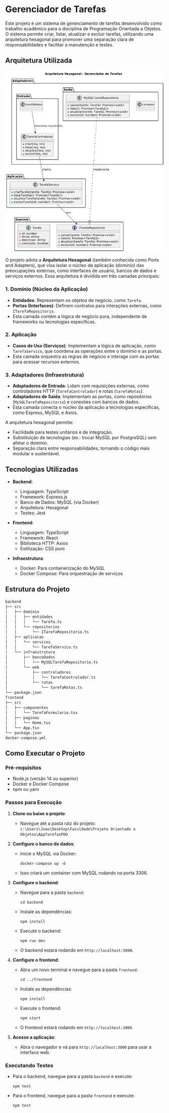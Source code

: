 # Gerenciador de Tarefas

Este projeto é um sistema de gerenciamento de tarefas desenvolvido como trabalho acadêmico para a disciplina de Programação Orientada a Objetos. O sistema permite criar, listar, atualizar e excluir tarefas, utilizando uma arquitetura hexagonal para promover uma separação clara de responsabilidades e facilitar a manutenção e testes.

## Arquitetura Utilizada

![Arquitetura do Projeto](./Diagrama%20de%20arquitetura.png)

O projeto adota a **Arquitetura Hexagonal** (também conhecida como Ports and Adapters), que visa isolar o núcleo da aplicação (domínio) das preocupações externas, como interfaces de usuário, bancos de dados e serviços externos. Essa arquitetura é dividida em três camadas principais:

### 1. Domínio (Núcleo da Aplicação)
- **Entidades**: Representam os objetos de negócio, como `Tarefa`.
- **Portas (Interfaces)**: Definem contratos para interações externas, como `ITarefaRepositorio`.
- Esta camada contém a lógica de negócio pura, independente de frameworks ou tecnologias específicas.

### 2. Aplicação
- **Casos de Uso (Serviços)**: Implementam a lógica de aplicação, como `TarefaServico`, que coordena as operações entre o domínio e as portas.
- Esta camada orquestra as regras de negócio e interage com as portas para acessar recursos externos.

### 3. Adaptadores (Infraestrutura)
- **Adaptadores de Entrada**: Lidam com requisições externas, como controladores HTTP (`TarefaControlador`) e rotas (`tarefaRotas`).
- **Adaptadores de Saída**: Implementam as portas, como repositórios (`MySQLTarefaRepositorio`) e conexões com bancos de dados.
- Esta camada conecta o núcleo da aplicação a tecnologias específicas, como Express, MySQL e Axios.

A arquitetura hexagonal permite:
- Facilidade para testes unitários e de integração.
- Substituição de tecnologias (ex.: trocar MySQL por PostgreSQL) sem afetar o domínio.
- Separação clara entre responsabilidades, tornando o código mais modular e sustentável.

## Tecnologias Utilizadas

- **Backend**:
  - Linguagem: TypeScript
  - Framework: Express.js
  - Banco de Dados: MySQL (via Docker)
  - Arquitetura: Hexagonal
  - Testes: Jest

- **Frontend**:
  - Linguagem: TypeScript
  - Framework: React
  - Biblioteca HTTP: Axios
  - Estilização: CSS puro

- **Infraestrutura**:
  - Docker: Para containerização do MySQL
  - Docker Compose: Para orquestração de serviços

## Estrutura do Projeto

```
backend
├── src
│   ├── dominio
│   │   ├── entidades
│   │   │   └── Tarefa.ts
│   │   └── repositorios
│   │       └── ITarefaRepositorio.ts
│   ├── aplicacao
│   │   └── servicos
│   │       └── TarefaServico.ts
│   └── infraestrutura
│       ├── bancoDados
│       │   └── MySQLTarefaRepositorio.ts
│       └── web
│           ├── controladores
│           │   └── TarefaControlador.ts
│           └── rotas
│               └── tarefaRotas.ts
└── package.json
frontend
├── src
│   ├── componentes
│   │   └── TarefaFormulario.tsx
│   ├── paginas
│   │   └── Home.tsx
│   └── App.tsx
└── package.json
docker-compose.yml
```

## Como Executar o Projeto

### Pré-requisitos
- Node.js (versão 14 ou superior)
- Docker e Docker Compose
- npm ou yarn

### Passos para Execução

1. **Clone ou baixe o projeto**:
   - Navegue até a pasta raiz do projeto: `c:\Users\Joao\Desktop\Faculdade\Projeto Orientado a Objetos\AppTarefasPOO`

2. **Configure o banco de dados**:
   - Inicie o MySQL via Docker:
     ```
     docker-compose up -d
     ```
   - Isso criará um container com MySQL rodando na porta 3306.

3. **Configure o backend**:
   - Navegue para a pasta `backend`:
     ```
     cd backend
     ```
   - Instale as dependências:
     ```
     npm install
     ```
   - Execute o backend:
     ```
     npm run dev
     ```
   - O backend estará rodando em `http://localhost:5000`.

4. **Configure o frontend**:
   - Abra um novo terminal e navegue para a pasta `frontend`:
     ```
     cd ../frontend
     ```
   - Instale as dependências:
     ```
     npm install
     ```
   - Execute o frontend:
     ```
     npm start
     ```
   - O frontend estará rodando em `http://localhost:3000`.

5. **Acesse a aplicação**:
   - Abra o navegador e vá para `http://localhost:3000` para usar a interface web.

### Executando Testes

- Para o backend, navegue para a pasta `backend` e execute:
  ```
  npm test
  ```
- Para o frontend, navegue para a pasta `frontend` e execute:
  ```
  npm test
  ```

